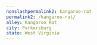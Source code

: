 ```yaml
---
﻿nonslashpermalink2: kangaroo-rat
permalink2: /kangaroo-rat/
alley: Kangaroo Rat
city: Parkersburg
state: West Virginia
---
```

